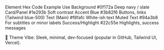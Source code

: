 Element	Hex Code	Example Use
Background	#0f172a	Deep navy / slate
Card/Panel	#1e293b	Soft contrast
Accent Blue	#3b82f6	Buttons, links (Tailwind blue-500)
Text (Main)	#f8fafc	White-ish text
Muted Text	#94a3b8	For subtitles or minor labels
Success/Highlight	#22c55e	Highlights, success messages

🔹 Theme Vibe: Sleek, minimal, dev-focused (popular in GitHub, Tailwind UI, Vercel).